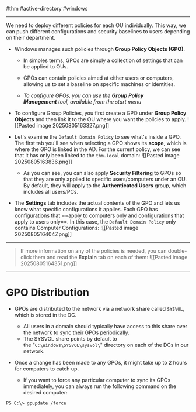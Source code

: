 #thm  #active-directory #windows 

---

We need to deploy different policies for each OU individually. This way, we can push different configurations and security baselines to users depending on their department.


- Windows manages such policies through **Group Policy Objects (GPO)**. 
	- In simples terms, GPOs are simply a collection of settings that can be applied to OUs.
	- GPOs can contain policies aimed at either users or computers, allowing us to set a baseline on specific machines or identities.
	  
	- _To configure GPOs, you can use the **Group Policy Management** tool, available from the start menu_

- To configure Group Policies, you first create a GPO under **Group Policy Objects** and then link it to the OU where you want the policies to apply.
	![[Pasted image 20250805163327.png]]


- Let's examine the `Default Domain Policy` to see what's inside a GPO. The first tab you'll see when selecting a GPO shows its **scope**, which is where the GPO is linked in the AD. For the current policy, we can see that it has only been linked to the `thm.local` domain:
	 ![[Pasted image 20250805163836.png]]
	
	- As you can see, you can also apply **Security Filtering** to GPOs so that they are only applied to specific users/computers under an OU. By default, they will apply to the **Authenticated Users** group, which includes all users/PCs.

- The **Settings** tab includes the actual contents of the GPO and lets us know what specific configurations it applies. Each GPO has configurations that ==apply to computers only and configurations that apply to users only==. In this case, the `Default Domain Policy` only contains Computer Configurations:
	 ![[Pasted image 20250805164047.png]]

---

> If more information on any of the policies is needed, you can double-click them and read the **Explain** tab on each of them:
> ![[Pasted image 20250805164351.png]]


---

# GPO Distribution

- GPOs are distributed to the network via a network share called `SYSVOL`, which is stored in the DC. 
	- All users in a domain should typically have access to this share over the network to sync their GPOs periodically.
	- The SYSVOL share points by default to the "`C:\Windows\SYSVOL\sysvol\`" directory on each of the DCs in our network.
	  
- Once a change has been made to any GPOs, it might take up to 2 hours for computers to catch up. 
	- If you want to force any particular computer to sync its GPOs immediately, you can always run the following command on the desired computer:

```shell-session
PS C:\> gpupdate /force
```
